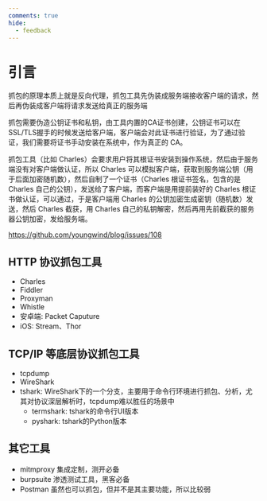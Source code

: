 ```yaml
---
comments: true
hide:
  - feedback
---
```


# 引言

抓包的原理本质上就是反向代理，抓包工具先伪装成服务端接收客户端的请求，然后再伪装成客户端将请求发送给真正的服务端

抓包需要伪造公钥证书和私钥，由工具内置的CA证书创建，公钥证书可以在SSL/TLS握手的时候发送给客户端，客户端会对此证书进行验证，为了通过验证，我们需要将证书手动安装在系统中，作为真正的 CA。

抓包工具（比如 Charles）会要求用户将其根证书安装到操作系统，然后由于服务端没有对客户端做认证，所以 Charles 可以模拟客户端，获取到服务端公钥（用于后面加密随机数），然后自制了一个证书（Charles 根证书签名，包含的是 Charles 自己的公钥），发送给了客户端，而客户端是用提前装好的 Charles 根证书做认证，可以通过，于是客户端用 Charles 的公钥加密生成密钥（随机数）发送，然后 Charles 截获，用 Charles 自己的私钥解密，然后再用先前截获的服务器公钥加密，发给服务端。

<https://github.com/youngwind/blog/issues/108>

## HTTP 协议抓包工具

- Charles
- Fiddler
- Proxyman
- Whistle
- 安卓端: Packet Caputure
- iOS: Stream、Thor

## TCP/IP 等底层协议抓包工具

- tcpdump
- WireShark
- tshark: WireShark下的一个分支，主要用于命令行环境进行抓包、分析，尤其对协议深层解析时，tcpdump难以胜任的场景中
    - termshark: tshark的命令行UI版本
    - pyshark: tshark的Python版本

## 其它工具

- mitmproxy 集成定制，测开必备
- burpsuite 渗透测试工具，黑客必备
- Postman 虽然也可以抓包，但并不是其主要功能，所以比较弱
